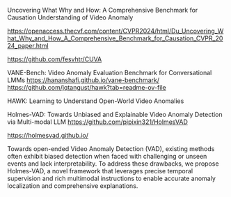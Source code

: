 


Uncovering What Why and How: A Comprehensive Benchmark for Causation Understanding of Video Anomaly

https://openaccess.thecvf.com/content/CVPR2024/html/Du_Uncovering_What_Why_and_How_A_Comprehensive_Benchmark_for_Causation_CVPR_2024_paper.html

https://github.com/fesvhtr/CUVA



VANE-Bench: Video Anomaly Evaluation Benchmark for Conversational LMMs
https://hananshafi.github.io/vane-benchmark/
https://github.com/jqtangust/hawk?tab=readme-ov-file


HAWK: Learning to Understand Open-World Video Anomalies




Holmes-VAD: Towards Unbiased and Explainable Video Anomaly Detection via Multi-modal LLM
https://github.com/pipixin321/HolmesVAD

https://holmesvad.github.io/

Towards open-ended Video Anomaly Detection (VAD), existing methods often exhibit biased detection when faced with challenging or unseen events and lack interpretability. To address these drawbacks, we propose Holmes-VAD, a novel framework that leverages precise temporal supervision and rich multimodal instructions to enable accurate anomaly localization and comprehensive explanations.
